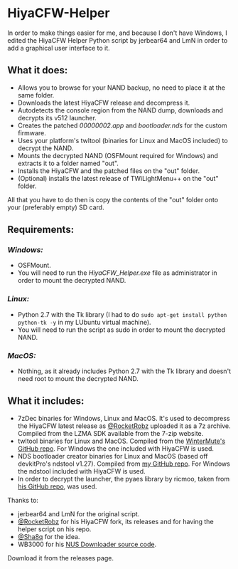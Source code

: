 # HiyaCFW-Helper

In order to make things easier for me, and because I don't have Windows, I edited the HiyaCFW Helper Python script by jerbear64 and LmN in order to add a graphical user interface to it.

## What it does:
* Allows you to browse for your NAND backup, no need to place it at the same folder.
* Downloads the latest HiyaCFW release and decompress it.
* Autodetects the console region from the NAND dump, downloads and decrypts its v512 launcher.
* Creates the patched _00000002.app_ and _bootloader.nds_ for the custom firmware.
* Uses your platform's twltool (binaries for Linux and MacOS included) to decrypt the NAND.
* Mounts the decrypted NAND (OSFMount required for Windows) and extracts it to a folder named "out".
* Installs the HiyaCFW and the patched files on the "out" folder.
* (Optional) installs the latest release of TWiLightMenu++ on the "out" folder.

All that you have to do then is copy the contents of the "out" folder onto your (preferably empty) SD card.

## Requirements:
### _Windows:_
* OSFMount.
* You will need to run the _HiyaCFW_Helper.exe_ file as administrator in order to mount the decrypted NAND.

### _Linux:_
* Python 2.7 with the Tk library (I had to do `sudo apt-get install python python-tk -y` in my LUbuntu virtual machine).
* You will need to run the script as sudo in order to mount the decrypted NAND.

### _MacOS:_
* Nothing, as it already includes Python 2.7 with the Tk library and doesn't need root to mount the decrypted NAND.

## What it includes:
* 7zDec binaries for Windows, Linux and MacOS. It's used to decompress the HiyaCFW latest release as [@RocketRobz](https://github.com/RocketRobz) uploaded it as a 7z archive. Compiled from the LZMA SDK available from the 7-zip website.
* twltool binaries for Linux and MacOS. Compiled from the [WinterMute's GitHub repo](https://github.com/WinterMute/twltool). For Windows the one included with HiyaCFW is used.
* NDS bootloader creator binaries for Linux and MacOS (based off devkitPro's ndstool v1.27). Compiled from [my GitHub repo](https://github.com/mondul/NDS-Bootloader-Creator). For Windows the ndstool included with HiyaCFW is used.
* In order to decrypt the launcher, the pyaes library by ricmoo, taken from [his GitHub repo](https://github.com/ricmoo/pyaes), was used.

Thanks to:
* jerbear64 and LmN for the original script.
* [@RocketRobz](https://github.com/RocketRobz) for his HiyaCFW fork, its releases and for having the helper script on his repo.
* [@Sha8q](https://github.com/Sha8q) for the idea.
* WB3000 for his [NUS Downloader source code](https://code.google.com/archive/p/nusdownloader/source/default/source).

Download it from the releases page.